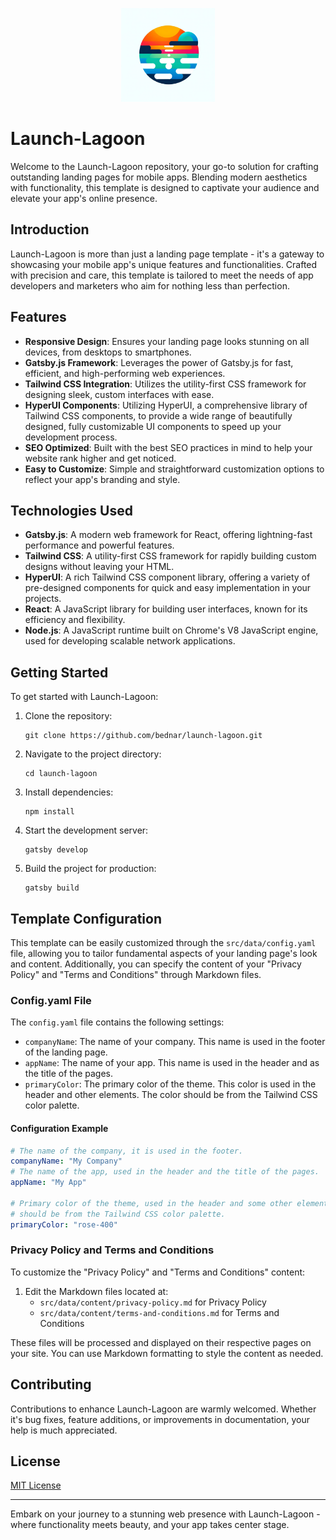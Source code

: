 <p align="center">
    <img src="https://raw.githubusercontent.com/bednar/launch-lagoon/HEAD/logo.png" alt="Launch-Lagoon Logo" width="150px">
</p>

# Launch-Lagoon

Welcome to the Launch-Lagoon repository, your go-to solution for crafting outstanding landing pages for mobile apps. Blending modern aesthetics with functionality, this template is designed to captivate your audience and elevate your app's online presence.

## Introduction

Launch-Lagoon is more than just a landing page template - it's a gateway to showcasing your mobile app's unique features and functionalities. Crafted with precision and care, this template is tailored to meet the needs of app developers and marketers who aim for nothing less than perfection.

## Features

- **Responsive Design**: Ensures your landing page looks stunning on all devices, from desktops to smartphones.
- **Gatsby.js Framework**: Leverages the power of Gatsby.js for fast, efficient, and high-performing web experiences.
- **Tailwind CSS Integration**: Utilizes the utility-first CSS framework for designing sleek, custom interfaces with ease.
- **HyperUI Components**: Utilizing HyperUI, a comprehensive library of Tailwind CSS components, to provide a wide range of beautifully designed, fully customizable UI components to speed up your development process.
- **SEO Optimized**: Built with the best SEO practices in mind to help your website rank higher and get noticed.
- **Easy to Customize**: Simple and straightforward customization options to reflect your app's branding and style.

## Technologies Used

- **Gatsby.js**: A modern web framework for React, offering lightning-fast performance and powerful features.
- **Tailwind CSS**: A utility-first CSS framework for rapidly building custom designs without leaving your HTML.
- **HyperUI**: A rich Tailwind CSS component library, offering a variety of pre-designed components for quick and easy implementation in your projects.
- **React**: A JavaScript library for building user interfaces, known for its efficiency and flexibility.
- **Node.js**: A JavaScript runtime built on Chrome's V8 JavaScript engine, used for developing scalable network applications.

## Getting Started

To get started with Launch-Lagoon:

1. Clone the repository:
   ```
   git clone https://github.com/bednar/launch-lagoon.git
   ```
2. Navigate to the project directory:
   ```
   cd launch-lagoon
   ```
3. Install dependencies:
   ```
   npm install
   ```
4. Start the development server:
   ```
   gatsby develop
   ```
5. Build the project for production:
   ```
   gatsby build
   ```

## Template Configuration

This template can be easily customized through the `src/data/config.yaml` file, 
allowing you to tailor fundamental aspects of your landing page's look and content. 
Additionally, you can specify the content of your "Privacy Policy" 
and "Terms and Conditions" through Markdown files.

### Config.yaml File

The `config.yaml` file contains the following settings:

- `companyName`: The name of your company. This name is used in the footer of the landing page.
- `appName`: The name of your app. This name is used in the header and as the title of the pages.
- `primaryColor`: The primary color of the theme. This color is used in the header and other elements. The color should be from the Tailwind CSS color palette.

#### Configuration Example

```yaml
# The name of the company, it is used in the footer.
companyName: "My Company"
# The name of the app, used in the header and the title of the pages.
appName: "My App"

# Primary color of the theme, used in the header and some other elements,
# should be from the Tailwind CSS color palette.
primaryColor: "rose-400"
```
### Privacy Policy and Terms and Conditions

To customize the "Privacy Policy" and "Terms and Conditions" content:

1. Edit the Markdown files located at:
   - `src/data/content/privacy-policy.md` for Privacy Policy
   - `src/data/content/terms-and-conditions.md` for Terms and Conditions

These files will be processed and displayed on their respective pages on your site. 
You can use Markdown formatting to style the content as needed.

## Contributing

Contributions to enhance Launch-Lagoon are warmly welcomed. Whether it's bug fixes, feature additions, or improvements in documentation, your help is much appreciated.

## License

[MIT License](LICENSE)

---

Embark on your journey to a stunning web presence with Launch-Lagoon - where functionality meets beauty, and your app takes center stage.
